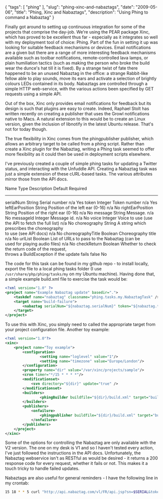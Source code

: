 {
    "tags": [
        "phing"
    ],
    "slug": "phing-xinc-and-nabaztags",
    "date": "2009-05-06",
    "title": "Phing, Xinc and Nabaztags",
    "description": "Using Phing to command a Nabaztag"
}

Finally got around to setting up continuous integration for some of the
projects that comprise the day-job. We're using the PEAR package Xinc,
which has proved to be excellent thus far - especially as it integrates
so well with my deployment tool of choice: Phing. Part of the fun in
setting it up was looking for suitable feedback mechanisms or devices.
Email notifications are a given but there are a range of more
interesting feedback mechanisms available such as toolbar notifications,
remote-controlled lava lamps, or plain humiliation tactics (such as
making the person who broke the build wear the dunce's hat till it is
fixed). By a strange twist of fate there happened to be an unused
Nabaztag in the office: a strange Rabbit-like fellow able to play
sounds, move its ears and activate a selection of brightly colours LEDs
contained in its body. Nabaztags are controlled through a simple HTTP
web-service, with the various actions been specified by GET requests
using a simple API.

Out of the box, Xinc only provides email notifications for feedback but
its design is such that plugins are easy to create. Indeed, Raphael
Stolt has written recently on creating a publisher that uses the Growl
notifications native to Macs. A natural extension to this would be to
create an Linux version, given the inclusion of libnotify in the latest
Ubuntu release. That's not for today though.

The true flexibility in Xinc comes from the phingpublisher publisher,
which allows an arbitrary target to be called from a phing script.
Rather than create a Xinc plugin for the Nabaztag, writing a Phing task
seemed to offer more flexibility as it could then be used in deployment
scripts elsewhere.

I've previously created a couple of simple phing tasks for updating a
Twitter status, and interacting with the Unfuddle API. Creating a
Nabaztag task was just a simple extension of these cURL-based tasks. The
various attributes mirror those from the API docs.

  Name                Type      Description                                         Default   Required
  ------------------- --------- --------------------------------------------------- --------- ----------
  serialNum           String    Serial number                                       n/a       Yes
  token               Integer   Token number                                        n/a       Yes
  leftEarPosition     String    Position of the left ear (0-16)                     n/a       No
  rightEarPosition    String    Position of the right ear (0-16)                    n/a       No
  message             String    Message.                                            n/a       No
  messageId           Integer   Message id.                                         n/a       No
  voice               Integer   Voice to use (use the API to fetch the full list)   n/a       No
  choreography        String    A string which prescribes the choreography                    
                                to use (see API docs)                               n/a       No
  choreographyTitle   Boolean   Choreography title                                  n/a       No
  urlList             Boolean   List of URLs to pass to the Nabaztag (can be                  
                                used for playing audio files)                       n/a       No
  checkReturn         Boolean   Whether to check the return code of the request,              
                                throws a BuildException if the update fails         false     No

The code for this task can be found in my github repo - to install
locally, export the file to a local phing tasks folder (I use
`/usr/share/php/phing/tasks/my` on my Ubuntu machine). Having done that,
a simple example build.xml file to exercise the task would be:

``` xml
<?xml version="1.0" ?>
<project name="Example Nabaztag update" basedir=".">
    <taskdef name="nabaztag" classname="phing.tasks.my.NabaztagTask" />
    <target name="build-failure">
        <nabaztag serialNum="${nabaztag.serialNum}" token="${nabaztag.token}" message="The build failed!" voice="US-Liberty" />
    </target>
</project>
```

To use this with Xinc, you simply need to called the appropriate target
from your project configuration file. Another toy example:

``` xml
<?xml version="1.0"?>
<xinc>
    <project name="Toy example">
        <configuration>
                <setting name="loglevel" value="1"/>
                <setting name="timezone" value="Europe/London"/>
        </configuration>
        <property name="dir" value="/var/xinc/projects/sample"/>
        <cron timer="*/15 * * * *"/>
        <modificationset>
            <svn directory="${dir}" update="true" />
        </modificationset>              
        <builders>
                <phingBuilder buildfile="${dir}/build.xml" target="build-project"/>
        </builders>
        <publishers>
            <onfailure>
                <phingpublisher buildfile="${dir}/build.xml" target="build-failure" />
            </onfailure>
        </publishers>
    </project>
</xinc>
```

Some of the options for controlling the Nabaztag are only available with
the V2 version. The one on my desk is V1 and so I haven't tested every
action, I've just followed the instructions in the API docs.
Unfortunately, the Nabaztag webservice isn't as RESTful as would be
desired - it returns a 200 response code for every request, whether it
fails or not. This makes it a touch tricky to handle failed updates.

Nabaztags are also useful for general reminders - I have the following
line in my crontab:

``` bash
15 18 * * 5 curl "http://api.nabaztag.com/vl/FR/api.jsp?sn=$SERIAL&token=$TOKEN&tts=It+is+now+time+to+go+to+the+pub" 
```
